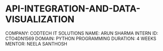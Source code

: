 # API-INTEGRATION-AND-DATA-VISUALIZATION
COMPANY: CODTECH IT SOLUTIONS
NAME: ARUN SHARMA
INTERN ID: CTO4DN1569
DOMAIN: PYTHON PROGRAMMING
DURATION: 4 WEEKS
MENTOR: NEELA SANTHOSH
